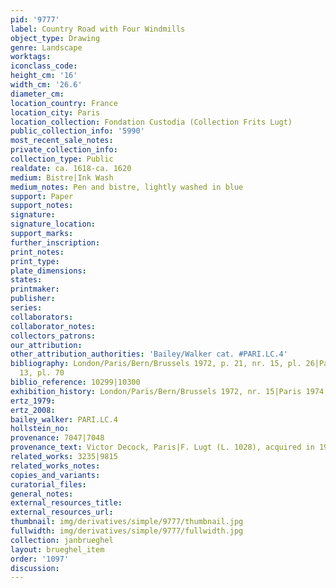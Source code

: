 ```yaml
---
pid: '9777'
label: Country Road with Four Windmills
object_type: Drawing
genre: Landscape
worktags:
iconclass_code:
height_cm: '16'
width_cm: '26.6'
diameter_cm:
location_country: France
location_city: Paris
location_collection: Fondation Custodia (Collection Frits Lugt)
public_collection_info: '5990'
most_recent_sale_notes:
private_collection_info:
collection_type: Public
realdate: ca. 1618-ca. 1620
medium: Bistre|Ink Wash
medium_notes: Pen and bistre, lightly washed in blue
support: Paper
support_notes:
signature:
signature_location:
support_marks:
further_inscription:
print_notes:
print_type:
plate_dimensions:
states:
printmaker:
publisher:
series:
collaborators:
collaborator_notes:
collectors_patrons:
our_attribution:
other_attribution_authorities: 'Bailey/Walker cat. #PARI.LC.4'
bibliography: London/Paris/Bern/Brussels 1972, p. 21, nr. 15, pl. 26|Paris 1974, nr.
  13, pl. 70
biblio_reference: 10299|10300
exhibition_history: London/Paris/Bern/Brussels 1972, nr. 15|Paris 1974, nr. 13
ertz_1979:
ertz_2008:
bailey_walker: PARI.LC.4
hollstein_no:
provenance: 7047|7048
provenance_text: Victor Decock, Paris|F. Lugt (L. 1028), acquired in 1925
related_works: 3235|9815
related_works_notes:
copies_and_variants:
curatorial_files:
general_notes:
external_resources_title:
external_resources_url:
thumbnail: img/derivatives/simple/9777/thumbnail.jpg
fullwidth: img/derivatives/simple/9777/fullwidth.jpg
collection: janbrueghel
layout: brueghel_item
order: '1097'
discussion:
---
```

